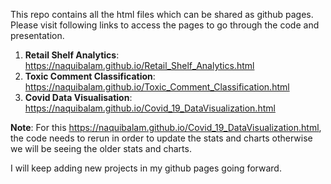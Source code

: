 This repo contains all the html files which can be shared as github pages.
Please visit following links to access the pages to go through the code and presentation.
1. __Retail Shelf Analytics__: https://naquibalam.github.io/Retail_Shelf_Analytics.html
2. __Toxic Comment Classification__: https://naquibalam.github.io/Toxic_Comment_Classification.html
3. __Covid Data Visualisation__: https://naquibalam.github.io/Covid_19_DataVisualization.html

__Note__: For this  https://naquibalam.github.io/Covid_19_DataVisualization.html, the code needs to rerun in order to update the stats and charts otherwise we will 
be seeing the older stats and charts.


I will keep adding new projects in my github pages going forward.


